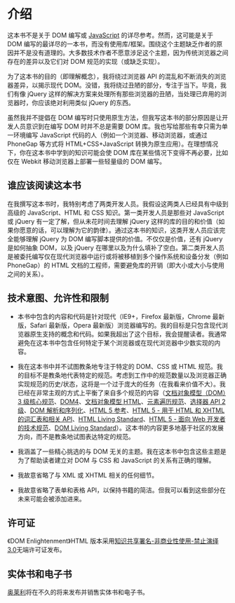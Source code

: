 # 介绍

这本书不是关于 DOM 编写或 [JavaScript](http://javascriptenlightenment.com/) 的详尽参考。然而，这可能是关于 DOM 编写的最详尽的一本书，而没有使用库/框架。围绕这个主题缺乏作者的原因并不是没有道理的。大多数技术作者不愿意涉足这个主题，因为传统浏览器之间存在的差异以及它们对 DOM 规范的实现（或缺乏实现）。

为了这本书的目的（即理解概念），我将绕过浏览器 API 的混乱和不断消失的浏览器差异，以揭示现代 DOM。没错，我将绕过丑陋的部分，专注于当下。毕竟，我们有像 jQuery 这样的解决方案来处理所有那些浏览器的丑陋，当处理已弃用的浏览器时，你应该绝对利用类似 jQuery 的东西。

虽然我并不提倡在 DOM 编写时只使用原生方法，但我写这本书的部分原因是让开发人员意识到在编写 DOM 时并不总是需要 DOM 库。我也写给那些有幸只需为单一环境编写 JavaScript 代码的人（例如一个浏览器、移动浏览器，或通过 PhoneGap 等方式将 HTML+CSS+JavaScript 转换为原生应用）。在理想情况下，你在这本书中学到的知识可能会使 DOM 库在某些情况下变得不再必要，比如仅在 Webkit 移动浏览器上部署一些轻量级的 DOM 编写。

## 谁应该阅读这本书

在我撰写这本书时，我特别考虑了两类开发人员。我假设这两类人已经具有中级到高级的 JavaScript、HTML 和 CSS 知识。第一类开发人员是那些对 JavaScript 或 jQuery 有一定了解，但从未花时间去理解 jQuery 这样的库的目的和价值（如果你愿意的话，可以理解为它的韵律）。通过这本书的知识，这类开发人员应该完全能够理解 jQuery 为 DOM 编写脚本提供的价值。不仅仅是价值，还有 jQuery 是如何抽象 DOM，以及 jQuery 在哪里以及为什么填补了空白。第二类开发人员是被委托编写仅在现代浏览器中运行或将被移植到多个操作系统和设备分发（例如 PhoneGap）的 HTML 文档的工程师，需要避免库的开销（即大小或大小与使用之间的关系）。

## 技术意图、允许性和限制

+   本书中包含的内容和代码是针对现代（IE9+，Firefox 最新版，Chrome 最新版，Safari 最新版，Opera 最新版）浏览器编写的。我的目标是只包含现代浏览器原生支持的概念和代码。如果我超出了这个目标，我会提醒读者。我通常避免在这本书中包含任何特定于某个浏览器或在现代浏览器中少数实现的内容。

+   我在这本书中并不试图教条地专注于特定的 DOM、CSS 或 HTML 规范。我的目标不是教条地代表特定的规范。考虑到工作中的规范数量以及浏览器正确实现规范的历史/状态，这将是一个过于庞大的任务（在我看来价值不大）。我已经在非常主观的方式上平衡了来自多个规范的内容（[文档对象模型（DOM）3 级核心规范](http://www.w3.org/TR/2004/REC-DOM-Level-3-Core-20040407/core.html)、[DOM4](http://www.w3.org/TR/dom/)、[文档对象模型 HTML](http://www.w3.org/TR/2003/REC-DOM-Level-2-HTML-20030109/html.html)、[元素遍历规范](http://www.w3.org/TR/ElementTraversal/)、[选择器 API 2 级](http://www.w3.org/TR/selectors-api2/)、[DOM 解析和序列化](http://html5.org/specs/dom-parsing.html)、[HTML 5 参考](http://dev.w3.org/html5/html-author/)、[HTML 5 - 用于 HTML 和 XHTML 的词汇表和相关 API](http://www.w3.org/TR/html5/)、[HTML Living Standard](http://www.whatwg.org/specs/web-apps/current-work/multipage/)、[HTML 5 - 面向 Web 开发者的技术规范](http://developers.whatwg.org/)、[DOM Living Standard](http://dom.spec.whatwg.org/)）。这本书的内容更多地基于社区的发展方向，而不是教条地试图表达特定的规范。

+   我涵盖了一些精心挑选的与 DOM 无关的主题。我在这本书中包含这些主题是为了帮助读者建立对 DOM 与 CSS 和 JavaScript 的关系有正确的理解。

+   我故意省略了与 XML 或 XHTML 相关的任何细节。

+   我故意省略了表单和表格 API，以保持书籍的简洁。但我可以看到这些部分在未来可能会被添加进来。

## 许可证

《DOM Enlightenment》HTML 版本采用[知识共享署名-非商业性使用-禁止演绎 3.0](http://creativecommons.org/licenses/by-nc-nd/3.0/)无端许可证发布。

## 实体书和电子书

[奥莱利](http://oreilly.com/)将在不久的将来发布并销售实体书和电子书。
